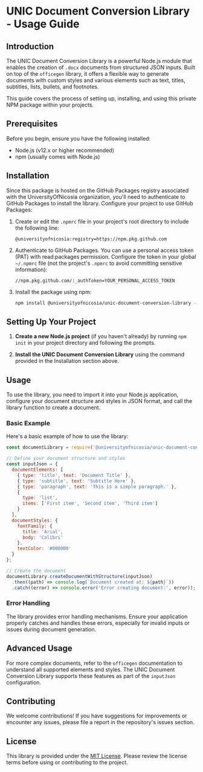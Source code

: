 # UNIC Document Conversion Library - Usage Guide

## Introduction

The UNIC Document Conversion Library is a powerful Node.js module that enables the creation of `.docx` documents from structured JSON inputs. Built on top of the `officegen` library, it offers a flexible way to generate documents with custom styles and various elements such as text, titles, subtitles, lists, bullets, and footnotes.

This guide covers the process of setting up, installing, and using this private NPM package within your projects.

## Prerequisites

Before you begin, ensure you have the following installed:
- Node.js (v12.x or higher recommended)
- npm (usually comes with Node.js)

## Installation

Since this package is hosted on the GitHub Packages registry associated with the UniversityOfNicosia organization, you'll need to authenticate to GitHub Packages to install the library. Configure your project to use GitHub Packages:

1. Create or edit the `.npmrc` file in your project's root directory to include the following line:
   ```
   @universityofnicosia:registry=https://npm.pkg.github.com
   ```
2. Authenticate to GitHub Packages. You can use a personal access token (PAT) with read:packages permission. Configure the token in your global `~/.npmrc` file (not the project's `.npmrc` to avoid committing sensitive information):
   ```
   //npm.pkg.github.com/:_authToken=YOUR_PERSONAL_ACCESS_TOKEN
   ```
3. Install the package using npm:
   ```bash
   npm install @universityofnicosia/unic-document-conversion-library --save
   ```

## Setting Up Your Project

1. **Create a new Node.js project** (if you haven't already) by running `npm init` in your project directory and following the prompts.

2. **Install the UNIC Document Conversion Library** using the command provided in the Installation section above.

## Usage

To use the library, you need to import it into your Node.js application, configure your document structure and styles in JSON format, and call the library function to create a document.

### Basic Example

Here's a basic example of how to use the library:

```javascript
const documentLibrary = require('@universityofnicosia/unic-document-conversion-library');

// Define your document structure and styles
const inputJson = {
  documentElements: [
    { type: 'title', text: 'Document Title' },
    { type: 'subtitle', text: 'Subtitle Here' },
    { type: 'paragraph', text: 'This is a simple paragraph.' },
    {
      type: 'list',
      items: ['First item', 'Second item', 'Third item']
    }
  ],
  documentStyles: {
    fontFamily: {
      title: 'Arial',
      body: 'Calibri'
    },
    textColor: '#000000'
  }
};

// Create the document
documentLibrary.createDocumentWithStructure(inputJson)
  .then((path) => console.log(`Document created at: ${path}`))
  .catch((error) => console.error('Error creating document:', error));
```

### Error Handling

The library provides error handling mechanisms. Ensure your application properly catches and handles these errors, especially for invalid inputs or issues during document generation.

## Advanced Usage

For more complex documents, refer to the `officegen` documentation to understand all supported elements and styles. The UNIC Document Conversion Library supports these features as part of the `inputJson` configuration.

## Contributing

We welcome contributions! If you have suggestions for improvements or encounter any issues, please file a report in the repository's issues section.

## License

This library is provided under the [MIT License](https://opensource.org/licenses/MIT). Please review the license terms before using or contributing to the project.